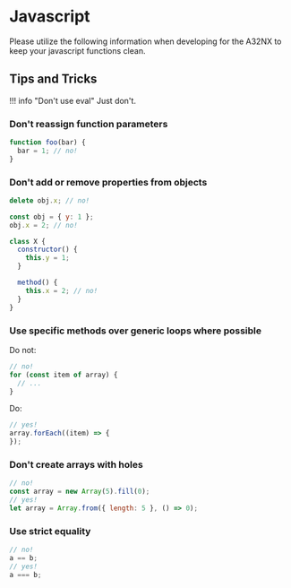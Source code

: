 # Javascript

Please utilize the following information when developing for the A32NX to keep your javascript functions clean. 

## Tips and Tricks

!!! info "Don't use eval"
    Just don't.

### Don't reassign function parameters

```js
function foo(bar) {
  bar = 1; // no!
}
```

### Don't add or remove properties from objects

```js
delete obj.x; // no!
```

```js
const obj = { y: 1 };
obj.x = 2; // no!
```

```js
class X {
  constructor() {
    this.y = 1;
  }

  method() {
    this.x = 2; // no!
  }
}
```

### Use specific methods over generic loops where possible

Do not:
```js
// no!
for (const item of array) {
  // ...
}
```
Do:
```js
// yes!
array.forEach((item) => {
});
```

### Don't create arrays with holes

```js
// no!
const array = new Array(5).fill(0);
// yes!
let array = Array.from({ length: 5 }, () => 0);
```

### Use strict equality

```js
// no!
a == b;
// yes!
a === b;
```